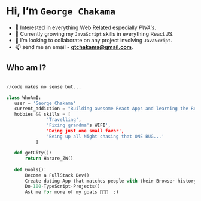# Hi, I’m ``George Chakama``
- 👀 Interested in everything Web Related especially *PWA's*.
- 🌱 Currently growing my ``JavaScript`` skills in everything React JS.
- 💞️ I’m looking to collaborate on any project involving ``JavaScript``. 
- 📫 send me an email - **gtchakama@gmail.com**.

 ## Who am I?
 ```python
 
//code makes no sense but...

 class WhoAmI:
 	user = 'George Chakama'
	current_addiction = "Building awesome React Apps and learning the React Eco-system"
	hobbies && skills = [
				'Travelling',
				'Fixing grandma's WIFI',
				'Doing just one small favor',
				'Being up all Night chasing that ONE BUG...'
			]
	
	def getCity():
		return Harare_ZW()
	
	def Goals():
		Become a FullStack Dev()
		Create dating App that matches people with their Browser history()
		Do-100-TypeScript-Projects()
		Ask me for more of my goals 👨🏼‍💻  ;)
	
 ```

<!---
gtchakama/gtchakama is a ✨ special ✨ repository because its `README.md` (this file) appears on your GitHub profile.
You can click the Preview link to take a look at your changes.
--->
